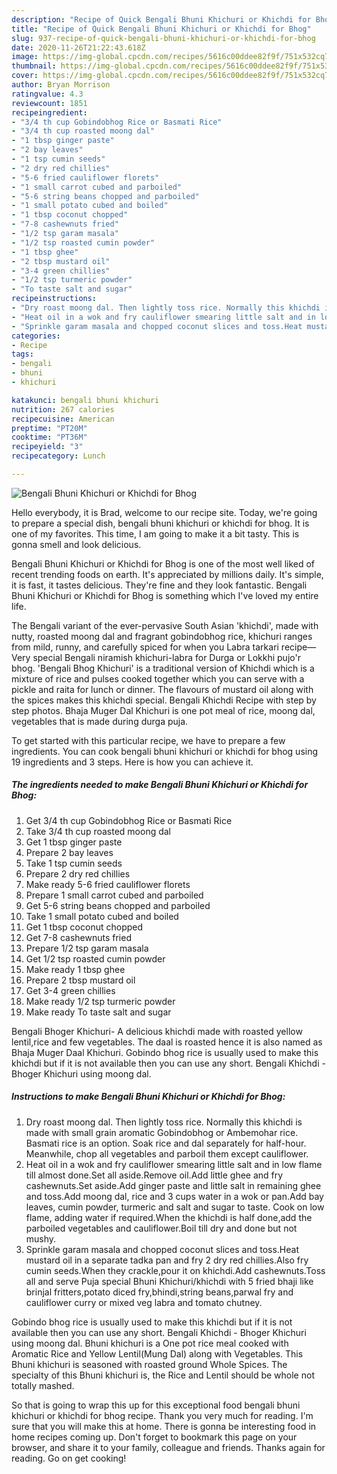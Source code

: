 ```yaml
---
description: "Recipe of Quick Bengali Bhuni Khichuri or Khichdi for Bhog"
title: "Recipe of Quick Bengali Bhuni Khichuri or Khichdi for Bhog"
slug: 937-recipe-of-quick-bengali-bhuni-khichuri-or-khichdi-for-bhog
date: 2020-11-26T21:22:43.618Z
image: https://img-global.cpcdn.com/recipes/5616c00ddee82f9f/751x532cq70/bengali-bhuni-khichuri-or-khichdi-for-bhog-recipe-main-photo.jpg
thumbnail: https://img-global.cpcdn.com/recipes/5616c00ddee82f9f/751x532cq70/bengali-bhuni-khichuri-or-khichdi-for-bhog-recipe-main-photo.jpg
cover: https://img-global.cpcdn.com/recipes/5616c00ddee82f9f/751x532cq70/bengali-bhuni-khichuri-or-khichdi-for-bhog-recipe-main-photo.jpg
author: Bryan Morrison
ratingvalue: 4.3
reviewcount: 1851
recipeingredient:
- "3/4 th cup Gobindobhog Rice or Basmati Rice"
- "3/4 th cup roasted moong dal"
- "1 tbsp ginger paste"
- "2 bay leaves"
- "1 tsp cumin seeds"
- "2 dry red chillies"
- "5-6 fried cauliflower florets"
- "1 small carrot cubed and parboiled"
- "5-6 string beans chopped and parboiled"
- "1 small potato cubed and boiled"
- "1 tbsp coconut chopped"
- "7-8 cashewnuts fried"
- "1/2 tsp garam masala"
- "1/2 tsp roasted cumin powder"
- "1 tbsp ghee"
- "2 tbsp mustard oil"
- "3-4 green chillies"
- "1/2 tsp turmeric powder"
- "To taste salt and sugar"
recipeinstructions:
- "Dry roast moong dal. Then lightly toss rice. Normally this khichdi is made with small grain aromatic Gobindobhog or Ambemohar rice. Basmati rice is an option. Soak rice and dal separately for half-hour. Meanwhile, chop all vegetables and parboil them except cauliflower."
- "Heat oil in a wok and fry cauliflower smearing little salt and in low flame till almost done.Set all aside.Remove oil.Add little ghee and fry cashewnuts.Set aside.Add ginger paste and little salt in remaining ghee and toss.Add moong dal, rice and 3 cups water in a wok or pan.Add bay leaves, cumin powder, turmeric and salt and sugar to taste. Cook on low flame, adding water if required.When the khichdi is half done,add the parboiled vegetables and cauliflower.Boil till dry and done but not mushy."
- "Sprinkle garam masala and chopped coconut slices and toss.Heat mustard oil in a separate tadka pan and fry 2 dry red chillies.Also fry cumin seeds.When they crackle,pour it on khichdi.Add cashewnuts.Toss all and serve Puja special Bhuni Khichuri/khichdi with 5 fried bhaji like brinjal fritters,potato diced fry,bhindi,string beans,parwal fry and cauliflower curry or mixed veg labra and tomato chutney."
categories:
- Recipe
tags:
- bengali
- bhuni
- khichuri

katakunci: bengali bhuni khichuri 
nutrition: 267 calories
recipecuisine: American
preptime: "PT20M"
cooktime: "PT36M"
recipeyield: "3"
recipecategory: Lunch

---
```



![Bengali Bhuni Khichuri or Khichdi for Bhog](https://img-global.cpcdn.com/recipes/5616c00ddee82f9f/751x532cq70/bengali-bhuni-khichuri-or-khichdi-for-bhog-recipe-main-photo.jpg)

Hello everybody, it is Brad, welcome to our recipe site. Today, we're going to prepare a special dish, bengali bhuni khichuri or khichdi for bhog. It is one of my favorites. This time, I am going to make it a bit tasty. This is gonna smell and look delicious.

Bengali Bhuni Khichuri or Khichdi for Bhog is one of the most well liked of recent trending foods on earth. It's appreciated by millions daily. It's simple, it is fast, it tastes delicious. They're fine and they look fantastic. Bengali Bhuni Khichuri or Khichdi for Bhog is something which I've loved my entire life.

The Bengali variant of the ever-pervasive South Asian &#39;khichdi&#39;, made with nutty, roasted moong dal and fragrant gobindobhog rice, khichuri ranges from mild, runny, and carefully spiced for when you Labra tarkari recipe—Very special Bengali niramish khichuri-labra for Durga or Lokkhi pujo&#39;r bhog. &#39;Bengali Bhog Khichuri&#39; is a traditional version of Khichdi which is a mixture of rice and pulses cooked together which you can serve with a pickle and raita for lunch or dinner. The flavours of mustard oil along with the spices makes this khichdi special. Bengali Khichdi Recipe with step by step photos. Bhaja Muger Dal Khichuri is one pot meal of rice, moong dal, vegetables that is made during durga puja.


To get started with this particular recipe, we have to prepare a few ingredients. You can cook bengali bhuni khichuri or khichdi for bhog using 19 ingredients and 3 steps. Here is how you can achieve it.

<!--inarticleads1-->

##### The ingredients needed to make Bengali Bhuni Khichuri or Khichdi for Bhog:

1. Get 3/4 th cup Gobindobhog Rice or Basmati Rice
1. Take 3/4 th cup roasted moong dal
1. Get 1 tbsp ginger paste
1. Prepare 2 bay leaves
1. Take 1 tsp cumin seeds
1. Prepare 2 dry red chillies
1. Make ready 5-6 fried cauliflower florets
1. Prepare 1 small carrot cubed and parboiled
1. Get 5-6 string beans chopped and parboiled
1. Take 1 small potato cubed and boiled
1. Get 1 tbsp coconut chopped
1. Get 7-8 cashewnuts fried
1. Prepare 1/2 tsp garam masala
1. Get 1/2 tsp roasted cumin powder
1. Make ready 1 tbsp ghee
1. Prepare 2 tbsp mustard oil
1. Get 3-4 green chillies
1. Make ready 1/2 tsp turmeric powder
1. Make ready To taste salt and sugar


Bengali Bhoger Khichuri- A delicious khichdi made with roasted yellow lentil,rice and few vegetables. The daal is roasted hence it is also named as Bhaja Muger Daal Khichuri. Gobindo bhog rice is usually used to make this khichdi but if it is not available then you can use any short. Bengali Khichdi - Bhoger Khichuri using moong dal. 

<!--inarticleads2-->

##### Instructions to make Bengali Bhuni Khichuri or Khichdi for Bhog:

1. Dry roast moong dal. Then lightly toss rice. Normally this khichdi is made with small grain aromatic Gobindobhog or Ambemohar rice. Basmati rice is an option. Soak rice and dal separately for half-hour. Meanwhile, chop all vegetables and parboil them except cauliflower.
1. Heat oil in a wok and fry cauliflower smearing little salt and in low flame till almost done.Set all aside.Remove oil.Add little ghee and fry cashewnuts.Set aside.Add ginger paste and little salt in remaining ghee and toss.Add moong dal, rice and 3 cups water in a wok or pan.Add bay leaves, cumin powder, turmeric and salt and sugar to taste. Cook on low flame, adding water if required.When the khichdi is half done,add the parboiled vegetables and cauliflower.Boil till dry and done but not mushy.
1. Sprinkle garam masala and chopped coconut slices and toss.Heat mustard oil in a separate tadka pan and fry 2 dry red chillies.Also fry cumin seeds.When they crackle,pour it on khichdi.Add cashewnuts.Toss all and serve Puja special Bhuni Khichuri/khichdi with 5 fried bhaji like brinjal fritters,potato diced fry,bhindi,string beans,parwal fry and cauliflower curry or mixed veg labra and tomato chutney.


Gobindo bhog rice is usually used to make this khichdi but if it is not available then you can use any short. Bengali Khichdi - Bhoger Khichuri using moong dal. Bhuni khichuri is a One pot rice meal cooked with Aromatic Rice and Yellow Lentil(Mung Dal) along with Vegetables. This Bhuni khichuri is seasoned with roasted ground Whole Spices. The specialty of this Bhuni khichuri is, the Rice and Lentil should be whole not totally mashed. 

So that is going to wrap this up for this exceptional food bengali bhuni khichuri or khichdi for bhog recipe. Thank you very much for reading. I'm sure that you will make this at home. There is gonna be interesting food in home recipes coming up. Don't forget to bookmark this page on your browser, and share it to your family, colleague and friends. Thanks again for reading. Go on get cooking!
